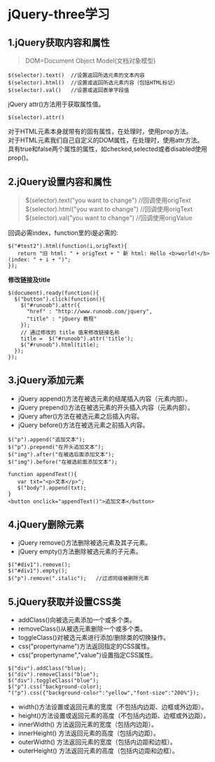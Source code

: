 # jQuery-three学习
## 1.jQuery获取内容和属性
>DOM=Document Object Model(文档对象模型)
```
$(selector).text()  //设置返回所选元素的文本内容
$(selector).html()  //设置或返回所选元素内容（包括HTML标记）
$(selector).val()   //设置或返回表单字段值
```
jQuery attr()方法用于获取属性值。 
```
$(selector).attr() 
```
对于HTML元素本身就带有的固有属性，在处理时，使用prop方法。  
对于HTML元素我们自己自定义的DOM属性，在处理时，使用attr方法。  
具有true和false两个属性的属性，如checked,selected或者disabled使用prop()。
## 2.jQuery设置内容和属性  
>$(selector).text("you want to change")  //回调使用origText  
>$(selector).html("you want to change")  //回调使用origText  
>$(selector).val("you want to change")  //回调使用origValue  

回调必需index，function里的i是必需的:
```
$("#test2").html(function(i,origText){
   return "旧 html: " + origText + " 新 html: Hello <b>world!</b> (index: " + i + ")"; 
});
```
**修改链接及title**
```
$(document).ready(function(){
  $("button").click(function(){
    $("#runoob").attr({
      "href" : "http://www.runoob.com/jquery",
      "title" : "jQuery 教程"
    });
	// 通过修改的 title 值来修改链接名称
	title =  $("#runoob").attr('title');
	$("#runoob").html(title);
  });
});
```
## 3.jQuery添加元素
- jQuery append()方法在被选元素的结尾插入内容（元素内部）。  
- jQuery prepend()方法在被选元素的开头插入内容（元素内部）。  
- jQuery after()方法在被选元素之后插入内容。  
- jQuery before()方法在被选元素之前插入内容。
```
$("p").append("追加文本");
$("p").prepend("在开头追加文本");
$("img").after("在被选后面添加文本");
$("img").before("在被选前面添加文本");

function appendText(){
   var txt="<p>文本</p>";
   $("body").append(txt);
}
<button onclick="appendText()">追加文本</button>
```
## 4.jQuery删除元素
- jQuery remove()方法删除被选元素及其子元素。  
- jQuery empty()方法删除被选元素的子元素。
```
$("#div1").remove();
$("#div1").empty();
$("p").remove(".italic");   //过滤同级被删除元素
```
## 5.jQuery获取并设置CSS类
- addClass()向被选元素添加一个或多个类。  
- removeClass()从被选元素删除一个或多个类。  
- toggleClass()对被选元素进行添加/删除类的切换操作。
- css("propertyname")方法返回指定的CSS属性。  
- css("propertyname","value")设置指定CSS属性。
```
$("div").addClass("blue);
$("div").removeClass("blue");
$("div").toggleClass("blue");
$("p").css("background-color);
"("p").css({"background-color":"yellow","font-size":"200%"});
```
- width()方法设置或返回元素的宽度（不包括内边距、边框或外边距）。  
- height()方法设置或返回元素的高度（不包括内边距、边框或外边距）。  
- innerWidth() 方法返回元素的宽度（包括内边距）。  
- innerHeight() 方法返回元素的高度（包括内边距）。  
- outerWidth() 方法返回元素的宽度（包括内边距和边框）。  
- outerHeight() 方法返回元素的高度（包括内边距和边框）。
